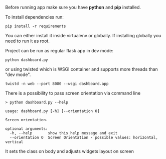 Before running app make sure you have **python** and **pip** installed.

To install dependencies run:
```
pip install -r requirements
```
You can either install it inside virtualenv or globally.
If installing globally you need to run it as root.

Project can be run as regular flask app in dev mode:
```
python dashboard.py
```

or using twisted which is WSGI container and supports more threads than "dev mode".
```
twistd -n web --port 8080 --wsgi dashboard.app
```

There is a possibility to pass screen orientation via command line
```
> python dashboard.py --help

usage: dashboard.py [-h] [--orientation O]

Screen orientation.

optional arguments:
  -h, --help       show this help message and exit
  --orientation O  Screen Orientation - possible values: horizontal, vertical
```
It sets the class on body and adjusts widgets layout on screen